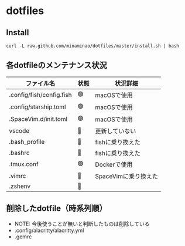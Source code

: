 # dotfiles

## Install
```
curl -L raw.github.com/minaminao/dotfiles/master/install.sh | bash
```

## 各dotfileのメンテナンス状況

| ファイル名               | 状態 | 状況詳細             |
| ------------------------ | ---- | -------------------- |
| .config/fish/config.fish | 🟢    | macOSで使用          |
| .config/starship.toml    | 🟢    | macOSで使用          |
| .SpaceVim.d/init.toml    | 🟢    | macOSで使用          |
| vscode                   | 🔴    | 更新していない       |
| .bash_profile            | 🔴    | fishに乗り換えた     |
| .bashrc                  | 🔴    | fishに乗り換えた     |
| .tmux.conf               | 🟢    | Dockerで使用         |
| .vimrc                   | 🔴    | SpaceVimに乗り換えた |
| .zshenv                  | 🔴    |                      |

## 削除したdotfile（時系列順）
- NOTE: 今後使うことが無いと判断したものは削除している
- .config/alacritty/alacritty.yml
- .gemrc
